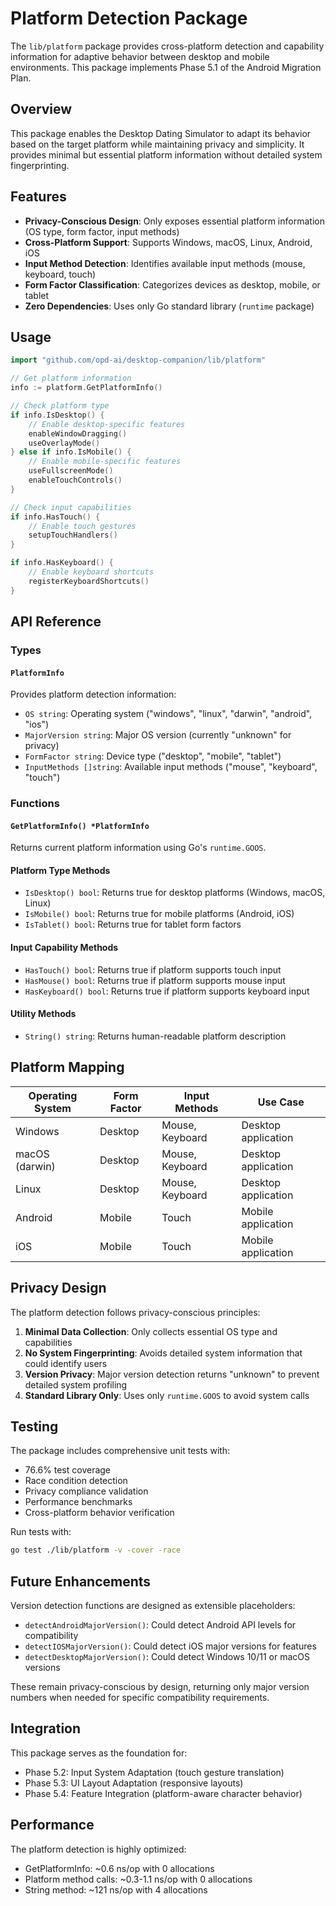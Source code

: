 # Platform Detection Package

The `lib/platform` package provides cross-platform detection and capability information for adaptive behavior between desktop and mobile environments. This package implements Phase 5.1 of the Android Migration Plan.

## Overview

This package enables the Desktop Dating Simulator to adapt its behavior based on the target platform while maintaining privacy and simplicity. It provides minimal but essential platform information without detailed system fingerprinting.

## Features

- **Privacy-Conscious Design**: Only exposes essential platform information (OS type, form factor, input methods)
- **Cross-Platform Support**: Supports Windows, macOS, Linux, Android, iOS
- **Input Method Detection**: Identifies available input methods (mouse, keyboard, touch)
- **Form Factor Classification**: Categorizes devices as desktop, mobile, or tablet
- **Zero Dependencies**: Uses only Go standard library (`runtime` package)

## Usage

```go
import "github.com/opd-ai/desktop-companion/lib/platform"

// Get platform information
info := platform.GetPlatformInfo()

// Check platform type
if info.IsDesktop() {
    // Enable desktop-specific features
    enableWindowDragging()
    useOverlayMode()
} else if info.IsMobile() {
    // Enable mobile-specific features  
    useFullscreenMode()
    enableTouchControls()
}

// Check input capabilities
if info.HasTouch() {
    // Enable touch gestures
    setupTouchHandlers()
}

if info.HasKeyboard() {
    // Enable keyboard shortcuts
    registerKeyboardShortcuts()
}
```

## API Reference

### Types

#### `PlatformInfo`
Provides platform detection information:
- `OS string`: Operating system ("windows", "linux", "darwin", "android", "ios")
- `MajorVersion string`: Major OS version (currently "unknown" for privacy)
- `FormFactor string`: Device type ("desktop", "mobile", "tablet")  
- `InputMethods []string`: Available input methods ("mouse", "keyboard", "touch")

### Functions

#### `GetPlatformInfo() *PlatformInfo`
Returns current platform information using Go's `runtime.GOOS`.

#### Platform Type Methods
- `IsDesktop() bool`: Returns true for desktop platforms (Windows, macOS, Linux)
- `IsMobile() bool`: Returns true for mobile platforms (Android, iOS)
- `IsTablet() bool`: Returns true for tablet form factors

#### Input Capability Methods
- `HasTouch() bool`: Returns true if platform supports touch input
- `HasMouse() bool`: Returns true if platform supports mouse input  
- `HasKeyboard() bool`: Returns true if platform supports keyboard input

#### Utility Methods
- `String() string`: Returns human-readable platform description

## Platform Mapping

| Operating System | Form Factor | Input Methods | Use Case |
|-----------------|-------------|---------------|----------|
| Windows | Desktop | Mouse, Keyboard | Desktop application |
| macOS (darwin) | Desktop | Mouse, Keyboard | Desktop application |
| Linux | Desktop | Mouse, Keyboard | Desktop application |
| Android | Mobile | Touch | Mobile application |
| iOS | Mobile | Touch | Mobile application |

## Privacy Design

The platform detection follows privacy-conscious principles:

1. **Minimal Data Collection**: Only collects essential OS type and capabilities
2. **No System Fingerprinting**: Avoids detailed system information that could identify users
3. **Version Privacy**: Major version detection returns "unknown" to prevent detailed system profiling
4. **Standard Library Only**: Uses only `runtime.GOOS` to avoid system calls

## Testing

The package includes comprehensive unit tests with:
- 76.6% test coverage
- Race condition detection
- Privacy compliance validation
- Performance benchmarks
- Cross-platform behavior verification

Run tests with:
```bash
go test ./lib/platform -v -cover -race
```

## Future Enhancements

Version detection functions are designed as extensible placeholders:
- `detectAndroidMajorVersion()`: Could detect Android API levels for compatibility
- `detectIOSMajorVersion()`: Could detect iOS major versions for features
- `detectDesktopMajorVersion()`: Could detect Windows 10/11 or macOS versions

These remain privacy-conscious by design, returning only major version numbers when needed for specific compatibility requirements.

## Integration

This package serves as the foundation for:
- Phase 5.2: Input System Adaptation (touch gesture translation)
- Phase 5.3: UI Layout Adaptation (responsive layouts)
- Phase 5.4: Feature Integration (platform-aware character behavior)

## Performance

The platform detection is highly optimized:
- GetPlatformInfo: ~0.6 ns/op with 0 allocations
- Platform method calls: ~0.3-1.1 ns/op with 0 allocations  
- String method: ~121 ns/op with 4 allocations

